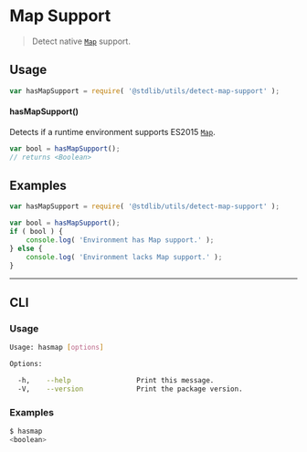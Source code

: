 # Map Support

> Detect native [`Map`][map] support.


<!-- <usage> -->

## Usage

``` javascript
var hasMapSupport = require( '@stdlib/utils/detect-map-support' );
```

#### hasMapSupport()

Detects if a runtime environment supports ES2015 [`Map`][map].

``` javascript
var bool = hasMapSupport();
// returns <Boolean>
```

<!-- </usage> -->


<!-- <examples> -->

## Examples

``` javascript
var hasMapSupport = require( '@stdlib/utils/detect-map-support' );

var bool = hasMapSupport();
if ( bool ) {
    console.log( 'Environment has Map support.' );
} else {
    console.log( 'Environment lacks Map support.' );
}
```

<!-- </examples> -->


<!-- <cli> -->

---

## CLI

<!-- <usage> -->

### Usage

``` bash
Usage: hasmap [options]

Options:

  -h,    --help                Print this message.
  -V,    --version             Print the package version.
```

<!-- </usage> -->

<!-- <examples> -->

### Examples

``` bash
$ hasmap
<boolean>
```

<!-- </examples> -->

<!-- </cli> -->


<!-- <links> -->

[map]: https://developer.mozilla.org/en-US/docs/Web/JavaScript/Reference/Global_Objects/Map

<!-- </links> -->
